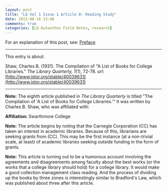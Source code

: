 ```yaml
---
layout: post
title: "LQ Vol 1 Issue 1 Article 8: Reading Study"
date: 2013-08-16 13:48
comments: true
categories: [LQ Autoethno Field Notes, research]
---
```


For an explanation of this post, see:
[Preface](/blog/2013/08/14/lq-autoethnography-research-journal-preface/)

---

This entry is about:

Shaw, Charles B. (1931). The Compilation of "A List of Books for
College Libraries." *The Library Quarterly, 1*(1), 72-78.
url:[http://www.jstor.org/stable/40039631](http://www.jstor.org/stable/40039631)

---

**Note:** The eighth article published in *The Library Quarterly*
is titled "The Compilation of 'A List of Books for College
Libraries.'" It was written by Charles B. Shaw, who was affiliated
with:

**Affiliation:** Swarthmore College

**Note:** The article begins by noting that the Carnegie
Corporation (CC) has taken an interest in academic libraries.
Because of this, librarians are seeking grants from (CC). This may
be the first instance (at a non-trivial scale, at least) of
academic libraries seeking outside funding in the form of grants.

**Note:** This article is turning out to be a humorous account
involving the agreements and disagreements among faculty about the
best works (or the works that a college library should hold) for a
college library. It would make a good collection management class
reading. And the process of dividing up the books by three zones
is interestingly similar to Bradford's Law, which was published
about three after this article.
